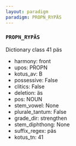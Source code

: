```yaml
---
layout: paradigm
paradigm: PROPN_RYPÄS
---
```

### ` PROPN_RYPÄS `

Dictionary class 41 päs
* harmony: front
* upos: PROPN
* kotus_av: B
* possessive: False
* clitics: False
* deletion: äs
* pos: NOUN
* stem_vowel: None
* plurale_tantum: False
* grade_dir: strengthen
* stem_diphthong: None
* suffix_regex: päs
* kotus_tn: 41
